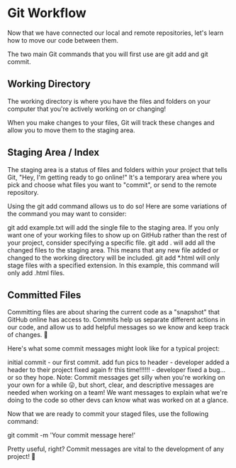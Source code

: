 # Git Workflow

Now that we have connected our local and remote repositories, let's learn how to move our code between them.

The two main Git commands that you will first use are git add and git commit.

## Working Directory

The working directory is where you have the files and folders on your computer that you're actively working on or changing!

When you make changes to your files, Git will track these changes and allow you to move them to the staging area.

## Staging Area / Index

The staging area is a status of files and folders within your project that tells Git, "Hey, I'm getting ready to go online!" It's a temporary area where you pick and choose what files you want to "commit", or send to the remote repository.

Using the git add command allows us to do so! Here are some variations of the command you may want to consider:

git add example.txt will add the single file to the staging area. If you only want one of your working files to show up on GitHub rather than the rest of your project, consider specifying a specific file.
git add . will add all the changed files to the staging area. This means that any new file added or changed to the working directory will be included.
git add *.html will only stage files with a specified extension. In this example, this command will only add .html files.
## Committed Files

Committing files are about sharing the current code as a "snapshot" that GitHub online has access to. Commits help us separate different actions in our code, and allow us to add helpful messages so we know and keep track of changes. 📸

Here's what some commit messages might look like for a typical project:

initial commit - our first commit.
add fun pics to header - developer added a header to their project
fixed again fr this time!!!!!! - developer fixed a bug... or so they hope.
Note: Commit messages get silly when you're working on your own for a while 😛, but short, clear, and descriptive messages are needed when working on a team! We want messages to explain what we're doing to the code so other devs can know what was worked on at a glance.

Now that we are ready to commit your staged files, use the following command:

git commit -m 'Your commit message here!'

Pretty useful, right? Commit messages are vital to the development of any project! 🚀